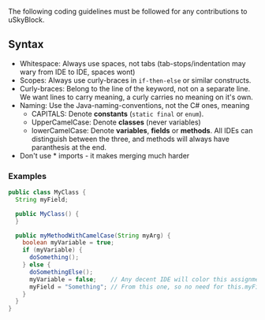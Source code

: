 The following coding guidelines must be followed for any contributions to uSkyBlock.

## Syntax
* Whitespace: Always use spaces, not tabs (tab-stops/indentation may wary from IDE to IDE, spaces wont)
* Scopes: Always use curly-braces in `if-then-else` or similar constructs.
* Curly-braces: Belong to the line of the keyword, not on a separate line. We want lines to carry meaning, a curly carries no meaning on it's own.
* Naming: Use the Java-naming-conventions, not the C# ones, meaning
  * CAPITALS: Denote **constants** (`static final` or `enum`).
  * UpperCamelCase: Denote **classes** (never variables)
  * lowerCamelCase: Denote **variables**, **fields** or **methods**. All IDEs can distinguish between the three, and methods will always have paranthesis at the end.
* Don't use * imports - it makes merging much harder

### Examples
```java
public class MyClass {
  String myField;

  public MyClass() {
  }

  public myMethodWithCamelCase(String myArg) {
    boolean myVariable = true;
    if (myVariable) {
      doSomething();
    } else {
      doSomethingElse();
      myVariable = false;    // Any decent IDE will color this assignment different
      myField = "Something"; // From this one, so no need for this.myField or _myField or m_myField.
    }
  }
}
```
